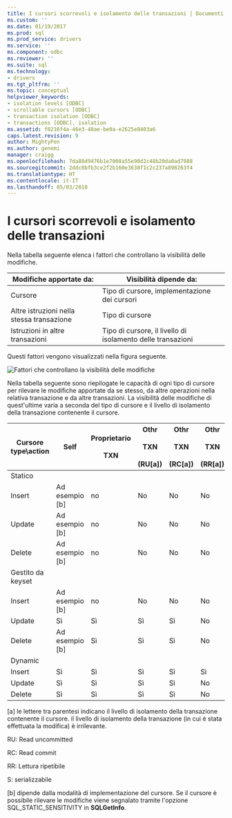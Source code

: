 ```yaml
---
title: I cursori scorrevoli e isolamento delle transazioni | Documenti Microsoft
ms.custom: ''
ms.date: 01/19/2017
ms.prod: sql
ms.prod_service: drivers
ms.service: ''
ms.component: odbc
ms.reviewer: ''
ms.suite: sql
ms.technology:
- drivers
ms.tgt_pltfrm: ''
ms.topic: conceptual
helpviewer_keywords:
- isolation levels [ODBC]
- scrollable cursors [ODBC]
- transaction isolation [ODBC]
- transactions [ODBC], isolation
ms.assetid: f0216f4a-46e3-48ae-be0a-e2625e8403a6
caps.latest.revision: 9
author: MightyPen
ms.author: genemi
manager: craigg
ms.openlocfilehash: 7da88d9476b1e7008a55e90d2c48b20da0ad7988
ms.sourcegitcommit: 2ddc0bfb3ce2f2b160e3638f1c2c237a898263f4
ms.translationtype: HT
ms.contentlocale: it-IT
ms.lasthandoff: 05/03/2018
---
```

# <a name="scrollable-cursors-and-transaction-isolation"></a>I cursori scorrevoli e isolamento delle transazioni
Nella tabella seguente elenca i fattori che controllano la visibilità delle modifiche.  
  
|Modifiche apportate da:|Visibilità dipende da:|  
|----------------------|----------------------------|  
|Cursore|Tipo di cursore, implementazione dei cursori|  
|Altre istruzioni nella stessa transazione|Tipo di cursore|  
|Istruzioni in altre transazioni|Tipo di cursore, il livello di isolamento delle transazioni|  
  
 Questi fattori vengono visualizzati nella figura seguente.  
  
 ![Fattori che controllano la visibilità delle modifiche](../../../odbc/reference/develop-app/media/pr23.gif "pr23")  
  
 Nella tabella seguente sono riepilogate le capacità di ogni tipo di cursore per rilevare le modifiche apportate da se stesso, da altre operazioni nella relativa transazione e da altre transazioni. La visibilità delle modifiche di quest'ultime varia a seconda del tipo di cursore e il livello di isolamento della transazione contenente il cursore.  
  
|Cursore type\action|Self|Proprietario<br /><br /> TXN|Othr<br /><br /> TXN<br /><br /> (RU[a])|Othr<br /><br /> TXN<br /><br /> (RC[a])|Othr<br /><br /> TXN<br /><br /> (RR[a])|Othr<br /><br /> TXN<br /><br /> (S[a])|  
|-------------------------|----------|-----------------|----------------------------------|----------------------------------|----------------------------------|---------------------------------|  
|Statico|||||||  
|Insert|Ad esempio [b]|no|No|No|No|no|  
|Update|Ad esempio [b]|no|No|No|No|no|  
|Delete|Ad esempio [b]|no|No|No|No|no|  
|Gestito da keyset|||||||  
|Insert|Ad esempio [b]|no|No|No|No|no|  
|Update|Sì|Sì|Sì|Sì|No|no|  
|Delete|Ad esempio [b]|Sì|Sì|Sì|No|no|  
|Dynamic|||||||  
|Insert|Sì|Sì|Sì|Sì|Sì|no|  
|Update|Sì|Sì|Sì|Sì|No|no|  
|Delete|Sì|Sì|Sì|Sì|No|no|  
  
 [a] le lettere tra parentesi indicano il livello di isolamento della transazione contenente il cursore. il livello di isolamento della transazione (in cui è stata effettuata la modifica) è irrilevante.  
  
 RU: Read uncommitted  
  
 RC: Read commit  
  
 RR: Lettura ripetibile  
  
 S: serializzabile  
  
 [b] dipende dalla modalità di implementazione del cursore. Se il cursore è possibile rilevare le modifiche viene segnalato tramite l'opzione SQL_STATIC_SENSITIVITY in **SQLGetInfo**.
